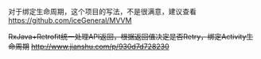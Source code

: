 对于绑定生命周期，这个项目的写法，不是很满意，建议查看 https://github.com/iceGeneral/MVVM

~~RxJava+Retrofit统一处理API返回，根据返回值决定是否Retry，绑定Activity生命周期~~
~~http://www.jianshu.com/p/930d7d728230~~
